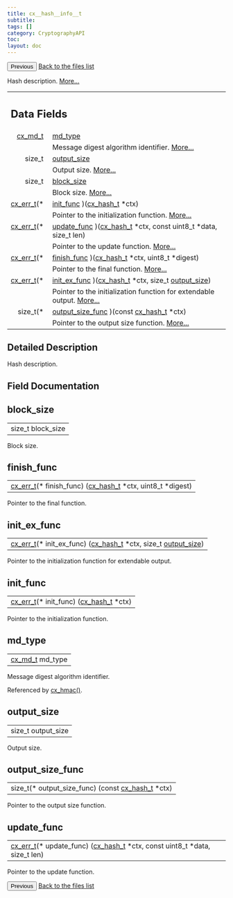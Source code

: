 ```yaml
---
title: cx__hash__info__t
subtitle:
tags: []
category: CryptographyAPI
toc:
layout: doc
---
```


<button class="uk-button uk-button-default uk-button-small uk-margin-medium-top" onclick="history.back()">Previous</button>
<a class="uk-button uk-button-default uk-button-small uk-margin-medium-top crypto-button" href="../../crypto-api/files">Back to the files list</a>


<p>Hash description.  
 <a href="../cx__hash__info__t#details">More...</a></p>
<table class="memberdecls">
<tr class="heading"><td colspan="4"><h2 class="groupheader"><a name="pub-attribs"></a>
Data Fields</h2></td></tr>
<tr class="memitem:a8427fe2f03a7ea954df11e2191075041"><td class="memItemLeft" align="right" valign="top"><a class="el" href="../lcx__hash_8h#aac7f6b791a4df89ac2e67ee43d4021a2">cx_md_t</a>&#160;</td><td colspan="3" class="memItemRight" valign="bottom"><a class="el" href="../cx__hash__info__t#a8427fe2f03a7ea954df11e2191075041">md_type</a></td></tr>
<tr class="memdesc:a8427fe2f03a7ea954df11e2191075041"><td class="mdescLeft">&#160;</td><td colspan="3" class="mdescRight">Message digest algorithm identifier.  <a href="#a8427fe2f03a7ea954df11e2191075041">More...</a><br /></td></tr>
<tr class="memitem:a936e314fcab4e7bfe77e6ffde4e15e06"><td class="memItemLeft" align="right" valign="top">size_t&#160;</td><td colspan="3" class="memItemRight" valign="bottom"><a class="el" href="../cx__hash__info__t#a936e314fcab4e7bfe77e6ffde4e15e06">output_size</a></td></tr>
<tr class="memdesc:a936e314fcab4e7bfe77e6ffde4e15e06"><td class="mdescLeft">&#160;</td><td colspan="3" class="mdescRight">Output size.  <a href="#a936e314fcab4e7bfe77e6ffde4e15e06">More...</a><br /></td></tr>
<tr class="memitem:ad7524613c3881d09bda0d270ede83779"><td class="memItemLeft" align="right" valign="top">size_t&#160;</td><td colspan="3" class="memItemRight" valign="bottom"><a class="el" href="../cx__hash__info__t#ad7524613c3881d09bda0d270ede83779">block_size</a></td></tr>
<tr class="memdesc:ad7524613c3881d09bda0d270ede83779"><td class="mdescLeft">&#160;</td><td colspan="3" class="mdescRight">Block size.  <a href="#ad7524613c3881d09bda0d270ede83779">More...</a><br /></td></tr>
<tr class="memitem:a1761991bfa6cba7fb152faf27db0be50"><td class="memItemLeft" align="right" valign="top"><a class="el" href="../cx__errors_8h#a06db7f567671764f4980db9bc828fa85">cx_err_t</a>(*&#160;</td><td colspan="3" class="memItemRight" valign="bottom"><a class="el" href="../cx__hash__info__t#a1761991bfa6cba7fb152faf27db0be50">init_func</a> )(<a class="el" href="../lcx__hash_8h#a5fa8d1a7a91f41d10ba46386e5286343">cx_hash_t</a> *ctx)</td></tr>
<tr class="memdesc:a1761991bfa6cba7fb152faf27db0be50"><td class="mdescLeft">&#160;</td><td colspan="3" class="mdescRight">Pointer to the initialization function.  <a href="#a1761991bfa6cba7fb152faf27db0be50">More...</a><br /></td></tr>
<tr class="memitem:aa70970149445ac7d97eaa8231fe67eca"><td class="memItemLeft" align="right" valign="top"><a class="el" href="../cx__errors_8h#a06db7f567671764f4980db9bc828fa85">cx_err_t</a>(*&#160;</td><td colspan="3" class="memItemRight" valign="bottom"><a class="el" href="../cx__hash__info__t#aa70970149445ac7d97eaa8231fe67eca">update_func</a> )(<a class="el" href="../lcx__hash_8h#a5fa8d1a7a91f41d10ba46386e5286343">cx_hash_t</a> *ctx, const uint8_t *data, size_t len)</td></tr>
<tr class="memdesc:aa70970149445ac7d97eaa8231fe67eca"><td class="mdescLeft">&#160;</td><td colspan="3" class="mdescRight">Pointer to the update function.  <a href="#aa70970149445ac7d97eaa8231fe67eca">More...</a><br /></td></tr>
<tr class="memitem:ab0e7d1eda4ecb988764823cc6405ff7c"><td class="memItemLeft" align="right" valign="top"><a class="el" href="../cx__errors_8h#a06db7f567671764f4980db9bc828fa85">cx_err_t</a>(*&#160;</td><td colspan="3" class="memItemRight" valign="bottom"><a class="el" href="../cx__hash__info__t#ab0e7d1eda4ecb988764823cc6405ff7c">finish_func</a> )(<a class="el" href="../lcx__hash_8h#a5fa8d1a7a91f41d10ba46386e5286343">cx_hash_t</a> *ctx, uint8_t *digest)</td></tr>
<tr class="memdesc:ab0e7d1eda4ecb988764823cc6405ff7c"><td class="mdescLeft">&#160;</td><td colspan="3" class="mdescRight">Pointer to the final function.  <a href="#ab0e7d1eda4ecb988764823cc6405ff7c">More...</a><br /></td></tr>
<tr class="memitem:a3c21232b723c88b69e7df70e84206d04"><td class="memItemLeft" align="right" valign="top"><a class="el" href="../cx__errors_8h#a06db7f567671764f4980db9bc828fa85">cx_err_t</a>(*&#160;</td><td colspan="3" class="memItemRight" valign="bottom"><a class="el" href="../cx__hash__info__t#a3c21232b723c88b69e7df70e84206d04">init_ex_func</a> )(<a class="el" href="../lcx__hash_8h#a5fa8d1a7a91f41d10ba46386e5286343">cx_hash_t</a> *ctx, size_t <a class="el" href="../cx__hash__info__t#a936e314fcab4e7bfe77e6ffde4e15e06">output_size</a>)</td></tr>
<tr class="memdesc:a3c21232b723c88b69e7df70e84206d04"><td class="mdescLeft">&#160;</td><td colspan="3" class="mdescRight">Pointer to the initialization function for extendable output.  <a href="#a3c21232b723c88b69e7df70e84206d04">More...</a><br /></td></tr>
<tr class="memitem:a2bdc9f77e5d4a927de773f6f16a33fcd"><td class="memItemLeft" align="right" valign="top">size_t(*&#160;</td><td colspan="3" class="memItemRight" valign="bottom"><a class="el" href="../cx__hash__info__t#a2bdc9f77e5d4a927de773f6f16a33fcd">output_size_func</a> )(const <a class="el" href="../lcx__hash_8h#a5fa8d1a7a91f41d10ba46386e5286343">cx_hash_t</a> *ctx)</td></tr>
<tr class="memdesc:a2bdc9f77e5d4a927de773f6f16a33fcd"><td class="mdescLeft">&#160;</td><td colspan="3" class="mdescRight">Pointer to the output size function.  <a href="#a2bdc9f77e5d4a927de773f6f16a33fcd">More...</a><br /></td></tr>
</table>
<a name="details" id="details"></a>

## Detailed Description

<div class="textblock"><p>Hash description. </p>
</div><h2 class="groupheader">Field Documentation</h2>
<a id="ad7524613c3881d09bda0d270ede83779"></a>
<h2 class="memtitle">block_size</h2>

<div class="memitem">
<div class="memproto">
      <table class="memname">
        <tr>
          <td class="memname">size_t block_size</td>
        </tr>
      </table>
</div><div class="memdoc">

<p>Block size. </p>

</div>
</div>
<a id="ab0e7d1eda4ecb988764823cc6405ff7c"></a>
<h2 class="memtitle">finish_func</h2>

<div class="memitem">
<div class="memproto">
      <table class="memname">
        <tr>
          <td class="memname"><a class="el" href="../cx__errors_8h#a06db7f567671764f4980db9bc828fa85">cx_err_t</a>(* finish_func) (<a class="el" href="../lcx__hash_8h#a5fa8d1a7a91f41d10ba46386e5286343">cx_hash_t</a> *ctx, uint8_t *digest)</td>
        </tr>
      </table>
</div><div class="memdoc">

<p>Pointer to the final function. </p>

</div>
</div>
<a id="a3c21232b723c88b69e7df70e84206d04"></a>
<h2 class="memtitle">init_ex_func</h2>

<div class="memitem">
<div class="memproto">
      <table class="memname">
        <tr>
          <td class="memname"><a class="el" href="../cx__errors_8h#a06db7f567671764f4980db9bc828fa85">cx_err_t</a>(* init_ex_func) (<a class="el" href="../lcx__hash_8h#a5fa8d1a7a91f41d10ba46386e5286343">cx_hash_t</a> *ctx, size_t <a class="el" href="../cx__hash__info__t#a936e314fcab4e7bfe77e6ffde4e15e06">output_size</a>)</td>
        </tr>
      </table>
</div><div class="memdoc">

<p>Pointer to the initialization function for extendable output. </p>

</div>
</div>
<a id="a1761991bfa6cba7fb152faf27db0be50"></a>
<h2 class="memtitle">init_func</h2>

<div class="memitem">
<div class="memproto">
      <table class="memname">
        <tr>
          <td class="memname"><a class="el" href="../cx__errors_8h#a06db7f567671764f4980db9bc828fa85">cx_err_t</a>(* init_func) (<a class="el" href="../lcx__hash_8h#a5fa8d1a7a91f41d10ba46386e5286343">cx_hash_t</a> *ctx)</td>
        </tr>
      </table>
</div><div class="memdoc">

<p>Pointer to the initialization function. </p>

</div>
</div>
<a id="a8427fe2f03a7ea954df11e2191075041"></a>
<h2 class="memtitle">md_type</h2>

<div class="memitem">
<div class="memproto">
      <table class="memname">
        <tr>
          <td class="memname"><a class="el" href="../lcx__hash_8h#aac7f6b791a4df89ac2e67ee43d4021a2">cx_md_t</a> md_type</td>
        </tr>
      </table>
</div><div class="memdoc">

<p>Message digest algorithm identifier. </p>

<p class="reference">Referenced by <a class="el" href="../lcx__hmac_8h#a59713fd754b21c5af7de282b7b03c824">cx_hmac()</a>.</p>

</div>
</div>
<a id="a936e314fcab4e7bfe77e6ffde4e15e06"></a>
<h2 class="memtitle">output_size</h2>

<div class="memitem">
<div class="memproto">
      <table class="memname">
        <tr>
          <td class="memname">size_t output_size</td>
        </tr>
      </table>
</div><div class="memdoc">

<p>Output size. </p>

</div>
</div>
<a id="a2bdc9f77e5d4a927de773f6f16a33fcd"></a>
<h2 class="memtitle">output_size_func</h2>

<div class="memitem">
<div class="memproto">
      <table class="memname">
        <tr>
          <td class="memname">size_t(* output_size_func) (const <a class="el" href="../lcx__hash_8h#a5fa8d1a7a91f41d10ba46386e5286343">cx_hash_t</a> *ctx)</td>
        </tr>
      </table>
</div><div class="memdoc">

<p>Pointer to the output size function. </p>

</div>
</div>
<a id="aa70970149445ac7d97eaa8231fe67eca"></a>
<h2 class="memtitle">update_func</h2>

<div class="memitem">
<div class="memproto">
      <table class="memname">
        <tr>
          <td class="memname"><a class="el" href="../cx__errors_8h#a06db7f567671764f4980db9bc828fa85">cx_err_t</a>(* update_func) (<a class="el" href="../lcx__hash_8h#a5fa8d1a7a91f41d10ba46386e5286343">cx_hash_t</a> *ctx, const uint8_t *data, size_t len)</td>
        </tr>
      </table>
</div><div class="memdoc">

<p>Pointer to the update function. </p>

</div>
</div>
<button class="uk-button uk-button-default uk-button-small uk-margin-medium-top" onclick="history.back()">Previous</button>
<a class="uk-button uk-button-default uk-button-small uk-margin-medium-top crypto-button" href="../../crypto-api/files">Back to the files list</a>

